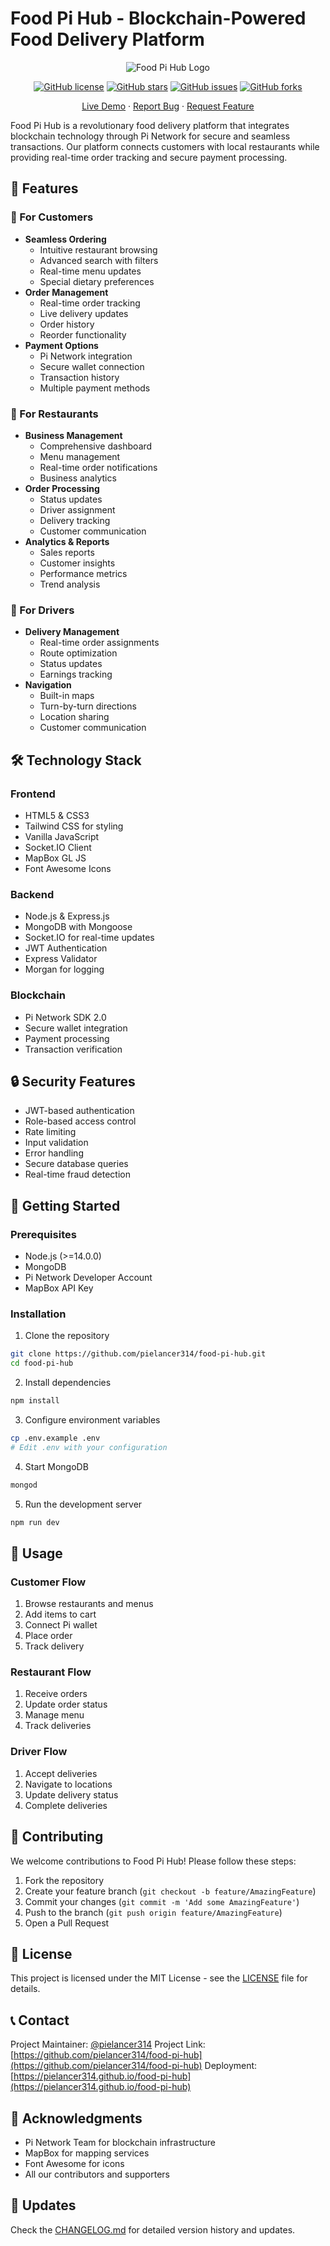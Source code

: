 # Food Pi Hub - Blockchain-Powered Food Delivery Platform

<div align="center">

![Food Pi Hub Logo](https://pielancer314.github.io/food-pi-hub/images/logo.png)

[![GitHub license](https://img.shields.io/github/license/pielancer314/food-pi-hub)](https://pielancer314.github.io/food-pi-hub/LICENSE)
[![GitHub stars](https://img.shields.io/github/stars/pielancer314/food-pi-hub)](https://pielancer314.github.io/food-pi-hub/stargazers)
[![GitHub issues](https://img.shields.io/github/issues/pielancer314/food-pi-hub)](https://pielancer314.github.io/food-pi-hub/issues)
[![GitHub forks](https://img.shields.io/github/forks/pielancer314/food-pi-hub)](https://pielancer314.github.io/food-pi-hub/network)

[Live Demo](https://pielancer314.github.io/food-pi-hub) · [Report Bug](https://pielancer314.github.io/food-pi-hub/issues) · [Request Feature](https://pielancer314.github.io/food-pi-hub/issues)

</div>

Food Pi Hub is a revolutionary food delivery platform that integrates blockchain technology through Pi Network for secure and seamless transactions. Our platform connects customers with local restaurants while providing real-time order tracking and secure payment processing.

## 🌟 Features

### 👤 For Customers
- **Seamless Ordering**
  - Intuitive restaurant browsing
  - Advanced search with filters
  - Real-time menu updates
  - Special dietary preferences
- **Order Management**
  - Real-time order tracking
  - Live delivery updates
  - Order history
  - Reorder functionality
- **Payment Options**
  - Pi Network integration
  - Secure wallet connection
  - Transaction history
  - Multiple payment methods

### 🏪 For Restaurants
- **Business Management**
  - Comprehensive dashboard
  - Menu management
  - Real-time order notifications
  - Business analytics
- **Order Processing**
  - Status updates
  - Driver assignment
  - Delivery tracking
  - Customer communication
- **Analytics & Reports**
  - Sales reports
  - Customer insights
  - Performance metrics
  - Trend analysis

### 🚗 For Drivers
- **Delivery Management**
  - Real-time order assignments
  - Route optimization
  - Status updates
  - Earnings tracking
- **Navigation**
  - Built-in maps
  - Turn-by-turn directions
  - Location sharing
  - Customer communication

## 🛠️ Technology Stack

### Frontend
- HTML5 & CSS3
- Tailwind CSS for styling
- Vanilla JavaScript
- Socket.IO Client
- MapBox GL JS
- Font Awesome Icons

### Backend
- Node.js & Express.js
- MongoDB with Mongoose
- Socket.IO for real-time updates
- JWT Authentication
- Express Validator
- Morgan for logging

### Blockchain
- Pi Network SDK 2.0
- Secure wallet integration
- Payment processing
- Transaction verification

## 🔒 Security Features

- JWT-based authentication
- Role-based access control
- Rate limiting
- Input validation
- Error handling
- Secure database queries
- Real-time fraud detection

## 🚀 Getting Started

### Prerequisites
- Node.js (>=14.0.0)
- MongoDB
- Pi Network Developer Account
- MapBox API Key

### Installation

1. Clone the repository
```bash
git clone https://github.com/pielancer314/food-pi-hub.git
cd food-pi-hub
```

2. Install dependencies
```bash
npm install
```

3. Configure environment variables
```bash
cp .env.example .env
# Edit .env with your configuration
```

4. Start MongoDB
```bash
mongod
```

5. Run the development server
```bash
npm run dev
```

## 📱 Usage

### Customer Flow
1. Browse restaurants and menus
2. Add items to cart
3. Connect Pi wallet
4. Place order
5. Track delivery

### Restaurant Flow
1. Receive orders
2. Update order status
3. Manage menu
4. Track deliveries

### Driver Flow
1. Accept deliveries
2. Navigate to locations
3. Update delivery status
4. Complete deliveries

## 🤝 Contributing

We welcome contributions to Food Pi Hub! Please follow these steps:

1. Fork the repository
2. Create your feature branch (`git checkout -b feature/AmazingFeature`)
3. Commit your changes (`git commit -m 'Add some AmazingFeature'`)
4. Push to the branch (`git push origin feature/AmazingFeature`)
5. Open a Pull Request

## 📄 License

This project is licensed under the MIT License - see the [LICENSE](https://pielancer314.github.io/food-pi-hub/LICENSE) file for details.

## 📞 Contact

Project Maintainer: [@pielancer314](https://github.com/pielancer314)
Project Link: [https://github.com/pielancer314/food-pi-hub](https://github.com/pielancer314/food-pi-hub)
Deployment: [https://pielancer314.github.io/food-pi-hub](https://pielancer314.github.io/food-pi-hub)

## 🙏 Acknowledgments

- Pi Network Team for blockchain infrastructure
- MapBox for mapping services
- Font Awesome for icons
- All our contributors and supporters

## 🔄 Updates

Check the [CHANGELOG.md](https://pielancer314.github.io/food-pi-hub/CHANGELOG.md) for detailed version history and updates.
